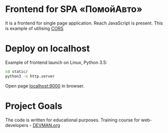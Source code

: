 # Frontend for SPA «ПомойАвто»

It is a frontend for single page application. Reach JavaScript is present.
This is example of utilising [CORS](https://developer.mozilla.org/en-US/docs/Web/HTTP/Access_control_CORS)

# Deploy on localhost

Example of frontend launch on Linux, Python 3.5:

```bash
cd static/
python3 -m http.server
```

Open page [localhost:9000](localhost:9000) in browser.

# Project Goals

The code is written for educational purposes. Training course for web-developers - [DEVMAN.org](https://devman.org)

